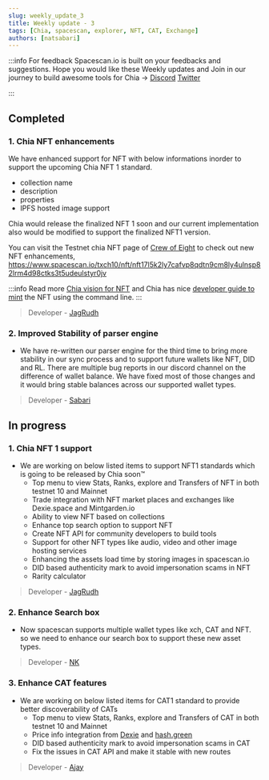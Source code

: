```yaml
---
slug: weekly_update_3
title: Weekly update - 3
tags: [Chia, spacescan, explorer, NFT, CAT, Exchange]
authors: [natsabari]
---
```

:::info For feedback
Spacescan.io is built on your feedbacks and suggestions. Hope you would like these Weekly updates and Join in our journey to build awesome tools for Chia -> 
[Discord](https://discord.gg/Bb4sj3Bg9P)  [Twitter](https://twitter.com/spacescan_io) 

:::
## Completed
### 1. Chia NFT enhancements
We have enhanced support for NFT with below informations inorder to support the upcoming Chia NFT 1 standard.
- collection  name
- description
- properties 
- IPFS hosted image support

Chia would release the finalized NFT 1 soon and our current implementation also would be modified to support the finalized NFT1 version.
 
You can visit the Testnet chia NFT page of [Crew of Eight](https://twitter.com/CrewOfEight_) to check out new NFT enhancements,
https://www.spacescan.io/txch10/nft/nft17l5k2ly7cafvp8qdtn9cm8ly4ulnsp82lrm4d98ctks3t5udeulstyr0jv


:::info Read more
 [Chia vision for NFT](https://www.chia.net/2022/05/11/our-vision-for-chia-nfts.en.html) and Chia has nice  [developer guide to mint](https://docs.chia.net/docs/15resources/nft_dev_guide/) the NFT using the command line.
:::

> Developer - [JagRudh](https://twitter.com/JagRudhChia)

### 2. Improved Stability of parser engine
- We have re-written our parser engine for the third time to bring more stability in our sync process and to support future wallets like NFT, DID and RL. There are multiple bug reports in our discord channel on the difference of wallet balance. We have fixed most of those changes and it would bring stable balances across our supported wallet types.

> Developer - [Sabari](https://twitter.com/chiatothemoon)

## In progress
### 1. Chia NFT 1 support
- We are working on below listed items to support NFT1 standards which is going to be released by Chia soon™
    - Top menu to view Stats, Ranks, explore and Transfers of NFT in both testnet 10 and Mainnet
    - Trade integration with NFT market places and exchanges like Dexie.space and Mintgarden.io
    - Ability to view NFT based on collections 
    - Enhance top search option to support NFT
    - Create NFT API for community developers to build tools
    - Support for other NFT types like audio, video and other image hosting services 
    - Enhancing the assets load time by storing images in spacescan.io
    - DID based authenticity mark to avoid impersonation scams in NFT
    - Rarity calculator 

> Developer - [JagRudh](https://twitter.com/JagRudhChia)

### 2. Enhance Search box
- Now spacescan supports multiple wallet types like xch, CAT and NFT. so we need to enhance our search box to support these new asset types.

> Developer - [NK](https://twitter.com/nandhakumar1033)

### 3. Enhance CAT features
- We are working on below listed items for CAT1 standard to provide better discoverability of CATs
    - Top menu to view Stats, Ranks, explore and Transfers of CAT in both testnet 10 and Mainnet
    - Price info integration from [Dexie](https://dexie.space/markets) and [hash.green](https://hash.green/dex/XCH-USDS)
    - DID based authenticity mark to avoid impersonation scams in CAT
    - Fix the issues in CAT API and make it stable with new routes

> Developer - [Ajay](https://twitter.com/JagRudhChia)
